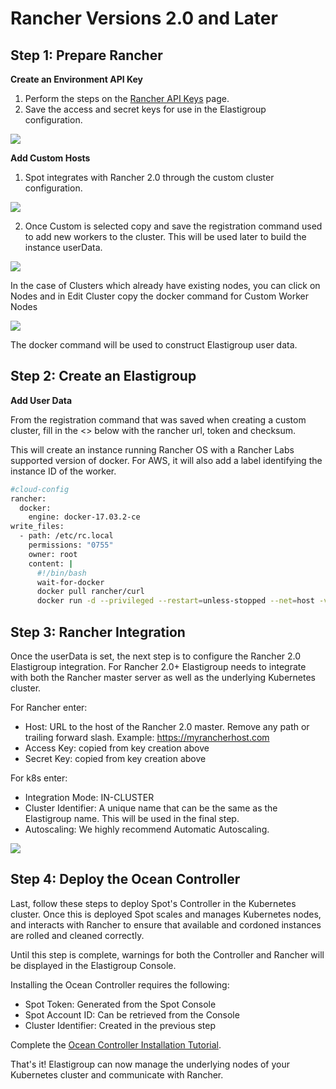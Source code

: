 # Rancher Versions 2.0 and Later

## Step 1: Prepare Rancher

**Create an Environment API Key**

1. Perform the steps on the [Rancher API Keys](https://rancher.com/docs/rancher/v2.x/en/user-settings/api-keys/) page.
2. Save the access and secret keys for use in the Elastigroup configuration.

<img src="/elastigroup/_media/rancher-20-later-01.png" />

**Add Custom Hosts**

1. Spot integrates with Rancher 2.0 through the custom cluster configuration.

<img src="/elastigroup/_media/rancher-20-later-02.png" />

2. Once Custom is selected copy and save the registration command used to add new workers to the cluster. This will be used later to build the instance userData.

<img src="/elastigroup/_media/rancher-20-later-03.png" />

In the case of Clusters which already have existing nodes, you can click on Nodes and in Edit Cluster copy the docker command for Custom Worker Nodes

<img src="/elastigroup/_media/rancher-20-later-04.png" />

The docker command will be used to construct Elastigroup user data.

## Step 2: Create an Elastigroup

**Add User Data**

From the registration command that was saved when creating a custom cluster, fill in the <> below with the rancher url, token and checksum.

This will create an instance running Rancher OS with a Rancher Labs supported version of docker. For AWS, it will also add a label identifying the instance ID of the worker.

```bash
#cloud-config
rancher:
  docker:
    engine: docker-17.03.2-ce
write_files:
  - path: /etc/rc.local
    permissions: "0755"
    owner: root
    content: |
      #!/bin/bash
      wait-for-docker
      docker pull rancher/curl
      docker run -d --privileged --restart=unless-stopped --net=host -v /etc/kubernetes:/etc/kubernetes -v /var/run:/var/run rancher/rancher-agent:v2.0.6 --server <RANCHER_URL> --token <TOKEN> --ca-checksum <CHECKSUM> --worker --label spotinst.instanceId=$(docker run rancher/curl http://169.254.169.254/latest/meta-data/instance-id)
```

## Step 3: Rancher Integration

Once the userData is set, the next step is to configure the Rancher 2.0 Elastigroup integration. For Rancher 2.0+ Elastigroup needs to integrate with both the Rancher master server as well as the underlying Kubernetes cluster.

For Rancher enter:

- Host: URL to the host of the Rancher 2.0 master. Remove any path or trailing forward slash. Example: https://myrancherhost.com
- Access Key: copied from key creation above
- Secret Key: copied from key creation above

For k8s enter:

- Integration Mode: IN-CLUSTER
- Cluster Identifier: A unique name that can be the same as the Elastigroup name. This will be used in the final step.
- Autoscaling: We highly recommend Automatic Autoscaling.

<img src="/elastigroup/_media/rancher-20-later-05.png" />

## Step 4: Deploy the Ocean Controller

Last, follow these steps to deploy Spot's Controller in the Kubernetes cluster. Once this is deployed Spot scales and manages Kubernetes nodes, and interacts with Rancher to ensure that available and cordoned instances are rolled and cleaned correctly.

Until this step is complete, warnings for both the Controller and Rancher will be displayed in the Elastigroup Console.

Installing the Ocean Controller requires the following:

- Spot Token: Generated from the Spot Console
- Spot Account ID: Can be retrieved from the Console
- Cluster Identifier: Created in the previous step

Complete the [Ocean Controller Installation Tutorial](ocean/tutorials/spot-kubernetes-tutorial/).

That's it! Elastigroup can now manage the underlying nodes of your Kubernetes cluster and communicate with Rancher.
